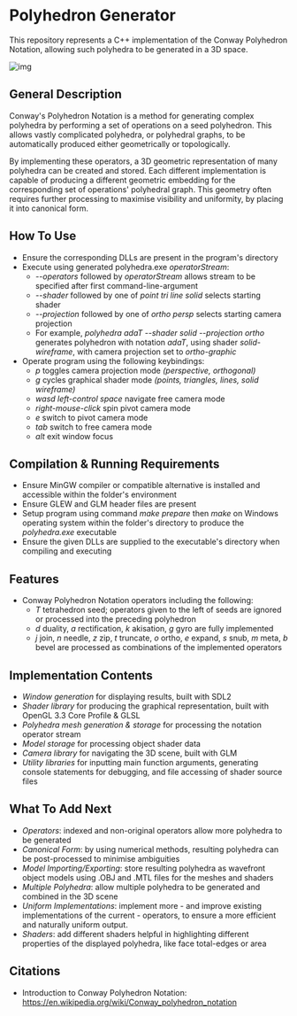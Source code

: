 # Polyhedron Generator
This repository represents a C++ implementation of the Conway Polyhedron Notation, allowing such polyhedra to be generated in a 3D space.

![img](https://github.com/RyanAllcock/PolyhedronGenerator/assets/133653065/3c928455-cc19-471a-9a51-d349b470aa48)

## General Description
Conway's Polyhedron Notation is a method for generating complex polyhedra by performing a set of operations on a seed polyhedron. This allows vastly complicated polyhedra, or polyhedral graphs, to be automatically produced either geometrically or topologically.

By implementing these operators, a 3D geometric representation of many polyhedra can be created and stored. Each different implementation is capable of producing a different geometric embedding for the corresponding set of operations' polyhedral graph. This geometry often requires further processing to maximise visibility and uniformity, by placing it into canonical form.

## How To Use
- Ensure the corresponding DLLs are present in the program's directory
- Execute using generated polyhedra.exe *operatorStream*:
	- *--operators* followed by *operatorStream* allows stream to be specified after first command-line-argument
	- *--shader* followed by one of *point tri line solid* selects starting shader
	- *--projection* followed by one of *ortho persp* selects starting camera projection
	- For example, *polyhedra adaT --shader solid --projection ortho* generates polyhedron with notation *adaT*, using shader *solid-wireframe*, with camera projection set to *ortho-graphic*
- Operate program using the following keybindings:
	- *p* toggles camera projection mode *(perspective, orthogonal)*
	- *g* cycles graphical shader mode *(points, triangles, lines, solid wireframe)*
	- *wasd left-control space* navigate free camera mode
	- *right-mouse-click* spin pivot camera mode
	- *e* switch to pivot camera mode
	- *tab* switch to free camera mode
	- *alt* exit window focus

## Compilation & Running Requirements
- Ensure MinGW compiler or compatible alternative is installed and accessible within the folder's environment
- Ensure GLEW and GLM header files are present
- Setup program using command *make prepare* then *make* on Windows operating system within the folder's directory to produce the *polyhedra.exe* executable
- Ensure the given DLLs are supplied to the executable's directory when compiling and executing

## Features
- Conway Polyhedron Notation operators including the following:
	- *T* tetrahedron seed; operators given to the left of seeds are ignored or processed into the preceding polyhedron
	- *d* duality, *a* rectification, *k* akisation, *g* gyro are fully implemented
	- *j* join, *n* needle, *z* zip, *t* truncate, *o* ortho, *e* expand, *s* snub, *m* meta, *b* bevel are processed as combinations of the implemented operators

## Implementation Contents
- *Window generation* for displaying results, built with SDL2
- *Shader library* for producing the graphical representation, built with OpenGL 3.3 Core Profile & GLSL
- *Polyhedra mesh generation & storage* for processing the notation operator stream
- *Model storage* for processing object shader data
- *Camera library* for navigating the 3D scene, built with GLM
- *Utility libraries* for inputting main function arguments, generating console statements for debugging, and file accessing of shader source files

## What To Add Next
- *Operators*: indexed and non-original operators allow more polyhedra to be generated
- *Canonical Form*: by using numerical methods, resulting polyhedra can be post-processed to minimise ambiguities
- *Model Importing/Exporting*: store resulting polyhedra as wavefront object models using .OBJ and .MTL files for the meshes and shaders
- *Multiple Polyhedra*: allow multiple polyhedra to be generated and combined in the 3D scene
- *Uniform Implementations*: implement more - and improve existing implementations of the current - operators, to ensure a more efficient and naturally uniform output.
- *Shaders*: add different shaders helpful in highlighting different properties of the displayed polyhedra, like face total-edges or area

## Citations
- Introduction to Conway Polyhedron Notation: https://en.wikipedia.org/wiki/Conway_polyhedron_notation